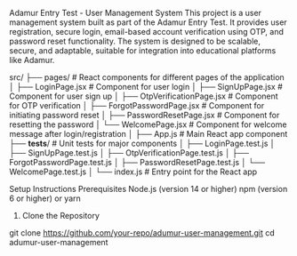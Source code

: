 Adamur Entry Test - User Management System
This project is a user management system built as part of the Adamur Entry Test. It provides user registration, secure login, email-based account verification using OTP, and password reset functionality. The system is designed to be scalable, secure, and adaptable, suitable for integration into educational platforms like Adamur.

src/
├── pages/                   # React components for different pages of the application
│   ├── LoginPage.jsx        # Component for user login
│   ├── SignUpPage.jsx       # Component for user sign up
│   ├── OtpVerificationPage.jsx  # Component for OTP verification
│   ├── ForgotPasswordPage.jsx   # Component for initiating password reset
│   ├── PasswordResetPage.jsx    # Component for resetting the password
│   └── WelcomePage.jsx      # Component for welcome message after login/registration
│
├── App.js                   # Main React app component
├── __tests__/               # Unit tests for major components
│   ├── LoginPage.test.js
│   ├── SignUpPage.test.js
│   ├── OtpVerificationPage.test.js
│   ├── ForgotPasswordPage.test.js
│   ├── PasswordResetPage.test.js
│   └── WelcomePage.test.js
│
└── index.js                 # Entry point for the React app


Setup Instructions
Prerequisites
Node.js (version 14 or higher)
npm (version 6 or higher) or yarn
1. Clone the Repository

git clone https://github.com/your-repo/adumur-user-management.git
cd adumur-user-management

